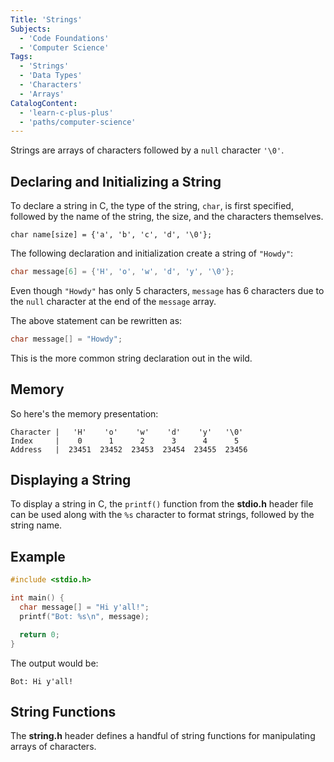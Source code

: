 ```yaml
---
Title: 'Strings'
Subjects:
  - 'Code Foundations'
  - 'Computer Science'
Tags:
  - 'Strings'
  - 'Data Types'
  - 'Characters'
  - 'Arrays'
CatalogContent:
  - 'learn-c-plus-plus'
  - 'paths/computer-science'
---
```


Strings are arrays of characters followed by a `null` character `'\0'`.

## Declaring and Initializing a String

To declare a string in C, the type of the string, `char`, is first specified, followed by the name of the string, the size, and the characters themselves.

```pseudo
char name[size] = {'a', 'b', 'c', 'd', '\0'};
```

The following declaration and initialization create a string of `"Howdy"`:

```c
char message[6] = {'H', 'o', 'w', 'd', 'y', '\0'};
```

Even though `"Howdy"` has only 5 characters, `message` has 6 characters due to the `null` character at the end of the `message` array.

The above statement can be rewritten as:

```c
char message[] = "Howdy";
```

This is the more common string declaration out in the wild.

## Memory

So here's the memory presentation:

```pseudo
Character |   'H'    'o'    'w'    'd'    'y'   '\0'
Index     |    0      1      2      3      4      5
Address   |  23451  23452  23453  23454  23455  23456
```

## Displaying a String

To display a string in C, the `printf()` function from the **stdio.h** header file can be used along with the `%s` character to format strings, followed by the string name.

## Example

```c
#include <stdio.h>

int main() {
  char message[] = "Hi y'all!";
  printf("Bot: %s\n", message);

  return 0;
}

```

The output would be:

```shell
Bot: Hi y'all!
```

## String Functions

The **string.h** header defines a handful of string functions for manipulating arrays of characters.
